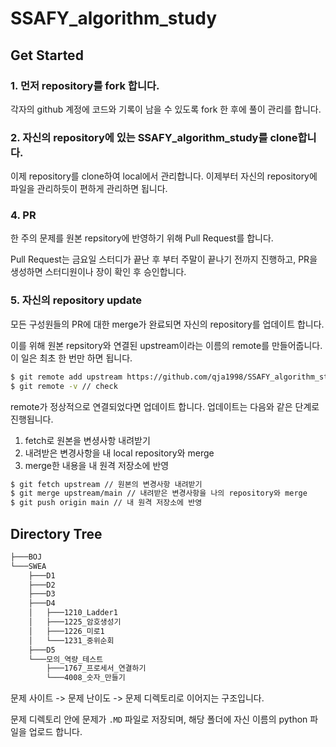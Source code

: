 # SSAFY_algorithm_study

## Get Started

### 1. 먼저 repository를 fork 합니다.

각자의 github 계정에 코드와 기록이 남을 수 있도록 fork 한 후에 풀이 관리를 합니다.

### 2. 자신의 repository에 있는 **SSAFY_algorithm_study**를 clone합니다.

이제 repository를 clone하여 local에서 관리합니다. 이제부터 자신의 repository에 파일을 관리하듯이 편하게 관리하면 됩니다.

### 4. PR

한 주의 문제를 원본 repsitory에 반영하기 위해 Pull Request를 합니다.

Pull Request는 금요일 스터디가 끝난 후 부터 주말이 끝나기 전까지 진행하고, PR을 생성하면 스터디원이나 장이 확인 후 승인합니다.

### 5. 자신의 repository update

모든 구성원들의 PR에 대한 merge가 완료되면 자신의 repository를 업데이트 합니다.

이를 위해 원본 repsitory와 연결된 upstream이라는 이름의 remote를 만들어줍니다. 이 일은 최초 한 번만 하면 됩니다.

```bash
$ git remote add upstream https://github.com/qja1998/SSAFY_algorithm_study.git
$ git remote -v // check
```

remote가 정상적으로 연결되었다면 업데이트 합니다. 업데이트는 다음와 같은 단계로 진행됩니다.

1. fetch로 원본을 변셩사항 내려받기
2. 내려받은 변경사항을 내 local repository와 merge
3. merge한 내용을 내 원격 저장소에 반영

```bash
$ git fetch upstream // 원본의 변경사항 내려받기
$ git merge upstream/main // 내려받은 변경사항을 나의 repository와 merge
$ git push origin main // 내 원격 저장소에 반영
```

## Directory Tree

```bash
├───BOJ
└───SWEA
    ├───D1
    ├───D2
    ├───D3
    ├───D4
    │   ├───1210_Ladder1
    │   ├───1225_암호생성기
    │   ├───1226_미로1
    │   └───1231_중위순회
    ├───D5
    └───모의_역량_테스트
        ├───1767_프로세서_연결하기
        └───4008_숫자_만들기
```

문제 사이트 -> 문제 난이도 -> 문제 디렉토리로 이어지는 구조입니다.

문제 디렉토리 안에 문제가 `.MD` 파일로 저장되며, 해당 폴더에 자신 이름의 python 파일을 업로드 합니다.